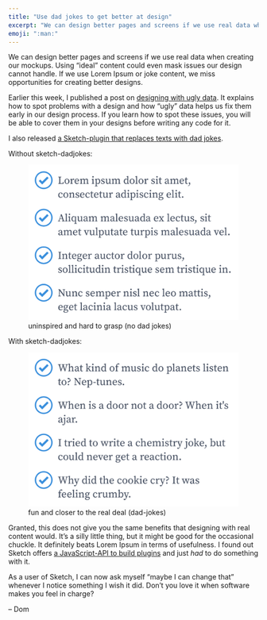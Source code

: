```yaml
---
title: "Use dad jokes to get better at design"
excerpt: "We can design better pages and screens if we use real data when creating our mockups. I released a Sketch-plugin that replaces texts with dad jokes."
emoji: ":man:"
---
```

We can design better pages and screens if we use real data when creating our mockups. Using “ideal” content could even mask issues our design cannot handle. If we use Lorem Ipsum or joke content, we miss opportunities for creating better designs.

Earlier this week, I published a post on [designing with ugly data](/posts/design-with-ugly-data/). It explains how to spot problems with a design and how “ugly” data helps us fix them early in our design process. If you learn how to spot these issues, you will be able to cover them in your designs before writing any code for it.

I also released [a Sketch-plugin that replaces texts with dad jokes](https://github.com/domhabersack/sketch-dadjokes).

Without sketch-dadjokes:

<figure>
  <img src="/assets/newsletters/use-dad-jokes-to-get-better-at-design/before-sketch-dadjokes.png" alt="A list of four items that use lorem ipsum">

  <figcaption>
    uninspired and hard to grasp (no dad jokes)
  </figcaption>
</figure>

With sketch-dadjokes:

<figure>
  <img src="/assets/newsletters/use-dad-jokes-to-get-better-at-design/after-sketch-dadjokes.png" alt="Another list of four items, all of which terrible dad jokes">

  <figcaption>
    fun and closer to the real deal (dad-jokes)
  </figcaption>
</figure>

Granted, this does not give you the same benefits that designing with real content would. It’s a silly little thing, but it might be good for the occasional chuckle. It definitely beats Lorem Ipsum in terms of usefulness. I found out Sketch offers [a JavaScript-API to build plugins](https://developer.sketch.com/reference/api/) and just _had_ to do something with it.

As a user of Sketch, I can now ask myself “maybe I can change that” whenever I notice something I wish it did. Don’t you love it when software makes you feel in charge?

– Dom

